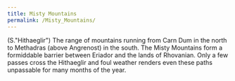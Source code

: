 ```yaml
---
title: Misty Mountains
permalink: /Misty_Mountains/
---
```


(S."Hithaeglir") The range of mountains running from Carn Dum in the
north to Methadras (above Angrenost) in the south. The Misty Mountains
form a formiddable barrier between Eriador and the lands of Rhovanian.
Only a few passes cross the Hithaeglir and foul weather renders even
these paths unpassable for many months of the year.